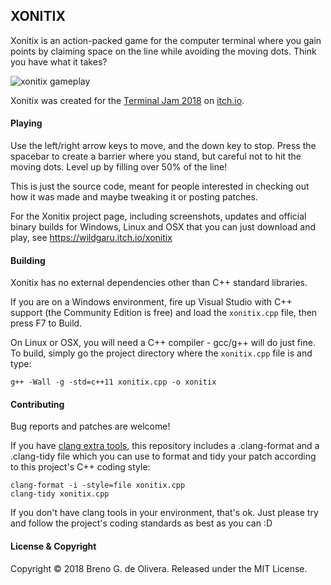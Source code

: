 ## XONITIX

Xonitix is an action-packed game for the computer terminal
where you gain points by claiming space on the line while
avoiding the moving dots. Think you have what it takes?

![xonitix gameplay](https://img.itch.zone/aW1nLzE2MjczNzYuZ2lm/original/zLnXU%2B.gif)

Xonitix was created for the [Terminal Jam 2018](https://itch.io/jam/terminal-jam/) on [itch.io](https://itch.io).


#### Playing

Use the left/right arrow keys to move, and the down key to stop.
Press the spacebar to create a barrier where you stand, but careful not
to hit the moving dots. Level up by filling over 50% of the line!

This is just the source code, meant for people interested in checking
out how it was made and maybe tweaking it or posting patches.

For the Xonitix project page, including screenshots, updates and
official binary builds for Windows, Linux and OSX that you can just
download and play, see https://wildgaru.itch.io/xonitix


#### Building

Xonitix has no external dependencies other than C++ standard libraries.

If you are on a Windows environment, fire up Visual Studio with C++ support
(the Community Edition is free) and load the `xonitix.cpp` file, then press
F7 to Build.

On Linux or OSX, you will need a C++ compiler - gcc/g++ will do just fine.
To build, simply go the project directory where the `xonitix.cpp`
file is and type:

    g++ -Wall -g -std=c++11 xonitix.cpp -o xonitix


#### Contributing

Bug reports and patches are welcome!

If you have [clang extra tools](https://clang.llvm.org/extra/clang-tidy/),
this repository includes a .clang-format and a .clang-tidy file which
you can use to format and tidy your patch according to this project's
C++ coding style:

    clang-format -i -style=file xonitix.cpp
    clang-tidy xonitix.cpp

If you don't have clang tools in your environment, that's ok. Just please
try and follow the project's coding standards as best as you can :D


#### License & Copyright

Copyright © 2018 Breno G. de Olivera.
Released under the MIT License.
